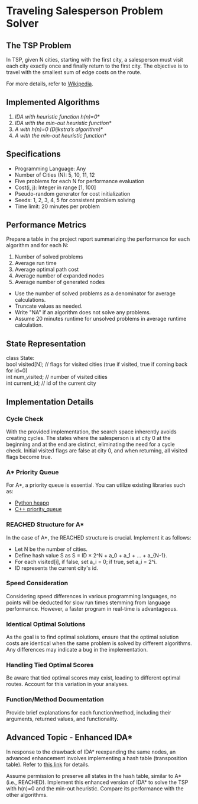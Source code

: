 # Traveling Salesperson Problem Solver

## The TSP Problem

In TSP, given N cities, starting with the first city, a salesperson must visit each city exactly once and finally return to the first city. The objective is to travel with the smallest sum of edge costs on the route.

For more details, refer to [Wikipedia](https://en.wikipedia.org/wiki/Travelling_salesman_problem).

## Implemented Algorithms

1. **IDA* with heuristic function h(n)=0**
2. **IDA* with the min-out heuristic function**
3. **A* with h(n)=0 (Dijkstra’s algorithm)**
4. **A* with the min-out heuristic function**

## Specifications

- Programming Language: Any
- Number of Cities (N): 5, 10, 11, 12
- Five problems for each N for performance evaluation
- Cost(i, j): Integer in range [1, 100]
- Pseudo-random generator for cost initialization
- Seeds: 1, 2, 3, 4, 5 for consistent problem solving
- Time limit: 20 minutes per problem

## Performance Metrics

Prepare a table in the project report summarizing the performance for each algorithm and for each N:

1. Number of solved problems
2. Average run time
3. Average optimal path cost
4. Average number of expanded nodes
5. Average number of generated nodes

- Use the number of solved problems as a denominator for average calculations.
- Truncate values as needed.
- Write "NA" if an algorithm does not solve any problems.
- Assume 20 minutes runtime for unsolved problems in average runtime calculation.

## State Representation

class State:  
bool visited[N]; // flags for visited cities (true if visited, true if coming back for id=0)  
int num_visited; // number of visited cities  
int current_id; // id of the current city  


## Implementation Details

### Cycle Check

With the provided implementation, the search space inherently avoids creating cycles. The states where the salesperson is at city 0 at the beginning and at the end are distinct, eliminating the need for a cycle check. Initial visited flags are false at city 0, and when returning, all visited flags become true.

### A* Priority Queue

For A*, a priority queue is essential. You can utilize existing libraries such as:

- [Python heapq](https://docs.python.org/3/library/heapq.html)
- [C++ priority_queue](https://en.cppreference.com/w/cpp/container/priority_queue)

### REACHED Structure for A*

In the case of A*, the REACHED structure is crucial. Implement it as follows:

- Let N be the number of cities.
- Define hash value S as S = ID × 2^N + a_0 + a_1 + … + a_{N-1}.
- For each visited[i], if false, set a_i = 0; if true, set a_i = 2^i.
- ID represents the current city's id.

### Speed Consideration

Considering speed differences in various programming languages, no points will be deducted for slow run times stemming from language performance. However, a faster program in real-time is advantageous.

### Identical Optimal Solutions

As the goal is to find optimal solutions, ensure that the optimal solution costs are identical when the same problem is solved by different algorithms. Any differences may indicate a bug in the implementation.

### Handling Tied Optimal Scores

Be aware that tied optimal scores may exist, leading to different optimal routes. Account for this variation in your analyses.

### Function/Method Documentation

Provide brief explanations for each function/method, including their arguments, returned values, and functionality. 

## Advanced Topic - Enhanced IDA*

In response to the drawback of IDA* reexpanding the same nodes, an advanced enhancement involves implementing a hash table (transposition table). Refer to [this link](https://webdocs.cs.ualberta.ca/~tony/TechnicalReports/tr-ri-93-120.pdf) for details.

Assume permission to preserve all states in the hash table, similar to A* (i.e., REACHED). Implement this enhanced version of IDA* to solve the TSP with h(n)=0 and the min-out heuristic. Compare its performance with the other algorithms. 
